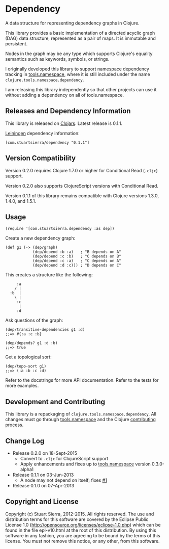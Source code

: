 # Dependency

A data structure for representing dependency graphs in Clojure.

This library provides a basic implementation of a directed acyclic
graph (DAG) data structure, represented as a pair of maps. It is
immutable and persistent.

Nodes in the graph may be any type which supports Clojure's equality
semantics such as keywords, symbols, or strings.

I originally developed this library to support namespace dependency
tracking in [tools.namespace], where it is still included under the
name `clojure.tools.namespace.dependency`.

I am releasing this library independently so that other projects can
use it without adding a dependency on all of tools.namespace.

[tools.namespace]: https://github.com/clojure/tools.namespace


## Releases and Dependency Information

This library is released on [Clojars]. Latest release is 0.1.1.

[Leiningen] dependency information:

    [com.stuartsierra/dependency "0.1.1"]

[Clojars]: http://clojars.org/
[Leiningen]: http://leiningen.org/


## Version Compatibility

Version 0.2.0 requires Clojure 1.7.0 or higher for
Conditional Read (`.cljc`) support.

Version 0.2.0 also supports ClojureScript versions with
Conditional Read.

Version 0.1.1 of this library remains compatible with
Clojure versions 1.3.0, 1.4.0, and 1.5.1.


## Usage

    (require '[com.stuartsierra.dependency :as dep])

Create a new dependency graph:

    (def g1 (-> (dep/graph)
                (dep/depend :b :a)   ; "B depends on A"
                (dep/depend :c :b)   ; "C depends on B"
                (dep/depend :c :a)   ; "C depends on A"
                (dep/depend :d :c))) ; "D depends on C"

This creates a structure like the following:

         :a
        / |
      :b  |
        \ |
         :c
          |
         :d

Ask questions of the graph:

    (dep/transitive-dependencies g1 :d)
    ;;=> #{:a :c :b}

    (dep/depends? g1 :d :b)
    ;;=> true

Get a topological sort:

    (dep/topo-sort g1)
    ;;=> (:a :b :c :d)

Refer to the docstrings for more API documentation. Refer to the tests
for more examples.


## Development and Contributing

This library is a repackaging of `clojure.tools.namespace.dependency`.
All changes must go through [tools.namespace] and the Clojure
[contributing] process.


## Change Log

* Release 0.2.0 on 18-Sept-2015
  * Convert to `.cljc` for ClojureScript support
  * Apply enhancements and fixes up to [tools.namespace]
    version 0.3.0-alpha1
* Release 0.1.1 on 03-Jun-2013
  * A node may not depend on itself; fixes [#1]
* Release 0.1.0 on 07-Apr-2013

[#1]: https://github.com/stuartsierra/dependency/pull/1
[tools.namespace]: https://github.com/clojure/tools.namespace
[contributing]: http://dev.clojure.org/display/community/Contributing


## Copyright and License

Copyright (c) Stuart Sierra, 2012-2015. All rights reserved. The use
and distribution terms for this software are covered by the Eclipse
Public License 1.0 (http://opensource.org/licenses/eclipse-1.0.php)
which can be found in the file epl-v10.html at the root of this
distribution. By using this software in any fashion, you are agreeing
to be bound by the terms of this license. You must not remove this
notice, or any other, from this software.
